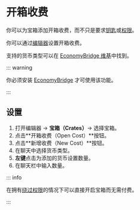 # 开箱收费

你可以为宝箱添加开箱收费，而不只是要求[钥匙](keys.setup-keys.md)或[权限](crates.open-permission.md)。

你可以通过[编辑器](editor-gui.md)设置开箱收费。

支持的货币类型可以在 [EconomyBridge 维基](https://nightexpressdev.com/economy-bridge/currencies/)中找到。

::: warning

你必须安装 [EconomyBridge](https://nightexpressdev.com/economy-bridge/) 才可使用该功能。

:::

## 设置

1. 打开编辑器 -> **宝箱（Crates）**-> 选择宝箱。
2. 点击**开箱收费（Open Cost）**按钮。
3. 点击**新增收费（New Cost）**按钮。
4. 在聊天中选择货币类型。
5. **左键**点击为添加的货币设置数量。
6. 在聊天栏中输入数量。

::: info

在拥有[绕过权限](permissions.md)的情况下可以直接开启宝箱而无需付费。

:::